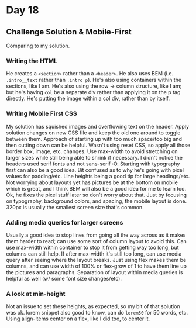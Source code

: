 # Day 18

## Challenge Solution & Mobile-First

Comparing to my solution.

### Writing the HTML

He creates a `<section>` rather than a `<header>`.
He also uses BEM (i.e. `.intro__text` rather than `.intro p`).
He's also using containers within the sections, like I am.
He's also using the row -> column structure, like I am; but he's having `col` be a separate div rather than applying it on the p tag directly.
He's putting the image within a col div, rather than by itself.

### Writing Mobile First CSS

My solution has squished images and overflowing text on the header.
Apply solution changes on new CSS file and keep the old one around to toggle between them.
Approach of starting up with too much space/too big and then cutting down can be helpful.
Wasn't using reset CSS, so apply all those border box, image, etc. changes.
Use max-width to avoid stretching on larger sizes while still being able to shrink if necessary.
I didn't notice the headers used serif fonts and not sans-serif :O.
Starting with typography first can also be a good idea.
Bit confused as to why he's going with pixel values for padding/etc.
Line heights being a good tip for large headings/etc.
Not worrying about layouts yet has pictures be at the bottom on mobile which is great, and I think BEM will also be a good idea for me to learn too.
Ok, he fixes the pixel stuff later so don't worry about that.
Just by focusing on typography, background colors, and spacing, the mobile layout is done.
320px is usually the smallest screen size that's common.

### Adding media queries for larger screens

Usually a good idea to stop lines from going all the way across as it makes them harder to read; can use some sort of column layout to avoid this.
Can use max-width within container to stop it from getting way too long, but columns can still help.
If after max-width it's still too long, can use media query after seeing where the layout breaks.
Just using flex makes them be columns, and can use width of 100% or flex-grow of 1 to have them line up the pictures and paragraphs.
Separation of layout within media queries is helpful as well (w/ some font size changes/etc).

### A look at min-height

Not an issue to set these heights, as expected, so my bit of that solution was ok.
lorem snippet also good to know, can do `lorem50` for 50 words, etc.
Using align-items center on a flex, like I did too, to center it.
